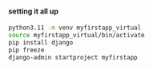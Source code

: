 #### setting it all up
```bash
python3.11 -m venv myfirstapp_virtual
source myfirstapp_virtual/bin/activate
pip install django
pip freeze
django-admin startproject myfirstapp
```


